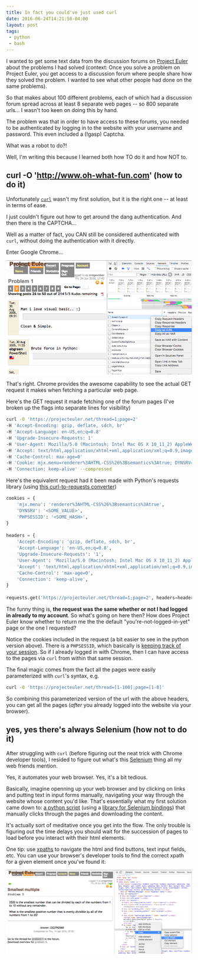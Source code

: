```yaml
---
title: In fact you could've just used curl
date: 2016-06-24T14:21:58-04:00
layout: post
tags:
 - python
 - bash
---
```




I wanted to get some text data from the discussion forums on [Project Euler](http://www.projecteuler.net) about the problems I had solved (context: Once you solve a problem on Project Euler, you get access to a discussion forum where people share how they solved the problem. I wanted to see what other people had done on the same problems).

So that makes about 100 different problems, each of which had a discussion forum spread across at least 8 separate web pages -- so 800 separate urls... I wasn't too keen on doing this by hand.

The problem was that in order to have access to these forums, you needed to be authenticated by logging in to the website with your username and password. This even included a (!gasp) Captcha. 

What was a robot to do?!

Well, I'm writing this because I learned both how TO do it and how NOT to. 

## curl -O 'http://www.oh-what-fun.com' (how to do it)

Unfortunately [`curl`](https://curl.haxx.se) wasn't my first solution, but it is the right one -- at least in terms of ease.

I just couldn't figure out how to get around the dang authentication. And then there is the CAPTCHA...

Well as a matter of fact, you CAN still be considered authenticated with `curl`, without doing the authentication with it directly.

Enter Google Chrome...

![image of developer tools](/assets/copy_as_curl.png)

That's right. Chrome provides the awesome capability to see the actual GET request it makes when fetching a particular web page. 

Here's the GET request it made fetching one of the forum pages (I've broken up the flags into separate lines for visibility)

```bash
curl -O 'https://projecteuler.net/thread=1;page=2' 
-H 'Accept-Encoding: gzip, deflate, sdch, br' 
-H 'Accept-Language: en-US,en;q=0.8' 
-H 'Upgrade-Insecure-Requests: 1' 
-H 'User-Agent: Mozilla/5.0 (Macintosh; Intel Mac OS X 10_11_2) AppleWebKit/537.36 (KHTML, like Gecko) Chrome/<MYIP> Safari/537.36' 
-H 'Accept: text/html,application/xhtml+xml,application/xml;q=0.9,image/webp,*/*;q=0.8' 
-H 'Cache-Control: max-age=0' 
-H 'Cookie: mjx.menu=renderer%3AHTML-CSS%26%3Bsemantics%3Atrue; DYNSRV=<SOME_VALUE>; PHPSESSID=<SOME_HASH>' 
-H 'Connection: keep-alive' --compressed
```

Here's the equivalent request had it been made with Python's requests library (using [this curl-to-requests converter](http://curl.trillworks.com/))

```python
cookies = {
    'mjx.menu': 'renderer%3AHTML-CSS%26%3Bsemantics%3Atrue',
    'DYNSRV': '<SOME_VALUE>',
    'PHPSESSID': '<SOME_HASH>',
}

headers = {
    'Accept-Encoding': 'gzip, deflate, sdch, br',
    'Accept-Language': 'en-US,en;q=0.8',
    'Upgrade-Insecure-Requests': '1',
    'User-Agent': 'Mozilla/5.0 (Macintosh; Intel Mac OS X 10_11_2) AppleWebKit/537.36 (KHTML, like Gecko) Chrome/<MY_IP>Safari/537.36',
    'Accept': 'text/html,application/xhtml+xml,application/xml;q=0.9,image/webp,*/*;q=0.8',
    'Cache-Control': 'max-age=0',
    'Connection': 'keep-alive',
}

requests.get('https://projecteuler.net/thread=1;page=2', headers=headers, cookies=cookies)
```

The funny thing is, __the request was the same whether or not I had logged in already to my account__. So what's going on here then? How does Project Euler know whether to return me the the default "you're-not-logged-in-yet" page or the one I requested? 

Notice the cookies included in the request (a bit easier to see in the python version above). There is a `PHPSESSID`, which basically is [keeping track of your session](http://stackoverflow.com/questions/1370951/what-is-phpsessid). So if I already logged in with Chrome, then I can have access to the pages via `curl` from within that same session.

The final magic comes from the fact all the pages were easily parameterized with `curl`'s syntax, e.g.

```bash
curl -O 'https://projecteuler.net/thread=[1-100];page=[1-8]'
```

So combining this parameterized version of the url with the above headers, you can get all the pages (_after_ you already logged into the website via your browser).


## yes, yes there's always Selenium (how not to do it)

After struggling with `curl` (before figuring out the neat trick with Chrome developer tools), I resided to figure out what's this [Selenium](http://www.seleniumhq.org/) thing all my web friends mention. 

Yes, it automates your web browser. Yes, it's a bit tedious.

Basically, imagine openning up your web browser and by clicking on links and putting text in input forms manually, navigating your way through the website whose content you'd like. That's essentially what my first solution came down to: [a python script](https://gist.github.com/domspad/2aa14c3686589bbf5ea2e3c156afa8d6) (using a [library for Selenium bindings](http://selenium-python.readthedocs.io/)) that manually clicks through the pages and downloading the content. 

It's actually sort of meditative once you get into the flow. The only trouble is figuring out the time delays you should wait for the succession of pages to load before you interact with their html elements. 

One tip: use [xpaths](http://www.w3schools.com/xsl/xpath_intro.asp) to navigate the html and find buttons, text input fields, etc. You can use your browser's developer tools to find the correct xpath for a given element once you've found it:

![xpath](/assets/copy_xpath.png)

